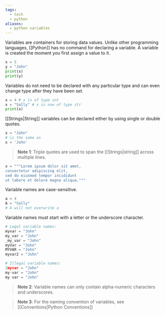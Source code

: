 ```yaml
---
tags:
  - tech
  - python
aliases:
  - python variables
---
```

Variables are containers for storing data values. Unlike other programming languages, [[Python]] has no command for declaring a variable. A variable is created the moment you first assign a value to it.

```python
x = 5
y = "John"
print(x)
print(y)
```

Variables do not need to be declared with any particular type and can even change type after they have been set.

```python
x = 4 # x is of type int
x = "Sally" # x is now of type str
print(x)
```

[[Strings|String]] variables can be declared either by using single or double quotes.

```python
x = "John"
# is the same as
x = 'John'
```

> **Note 1**: Triple quotes are used to span the [[Strings|string]] across multiple lines.
```python 
x = """Lorem ipsum dolor sit amet,
consectetur adipiscing elit,
sed do eiusmod tempor incididunt
ut labore et dolore magna aliqua."""
```

Variable names are case-sensitive.

```python
a = 4
A = "Sally"
# A will not overwrite a
```

Variable names must start with a letter or the underscore character.

```python
# Legal variable names:
myvar = "John"
my_var = "John"
_my_var = "John"
myVar = "John"
MYVAR = "John"
myvar2 = "John"

# Illegal variable names:
2myvar = "John"
my-var = "John"
my var = "John"
```

> **Note 2**: Variable names can only contain alpha-numeric characters and underscores.

> **Note 3**: For the naming convention of variables, see [[Conventions|Python Conventions]]
